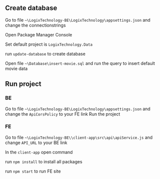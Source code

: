## Create database

Go to file `~\LogixTechnology-BE\LogixTechnology\appsettings.json` and change the connectionstrings

Open Package Manager Console

Set default project is `LogixTechnology.Data`

run `update-database` to create database

Open file `~\Database\insert-movie.sql` and run the query to insert default movie data

## Run project

### BE

Go to file `~\LogixTechnology-BE\LogixTechnology\appsettings.json` and change the `ApiCorsPolicy` to your FE link
Run the project

### FE

Go to file `~\LogixTechnology-BE\\client-app\src\api\apiService.js` and change `API_URL` to your BE link

In the `client-app` open command

run `npm install` to install all packages

run `npm start` to run FE site
